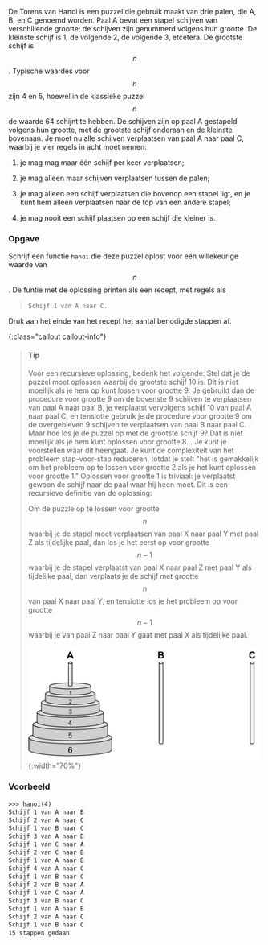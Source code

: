 De Torens van Hanoi is een puzzel die gebruik
maakt van drie palen, die A, B, en C genoemd worden. Paal A bevat een
stapel schijven van verschillende grootte; de schijven zijn genummerd
volgens hun grootte. De kleinste schijf is 1, de volgende 2, de volgende
3, etcetera. De grootste schijf is $$n$$. Typische waardes voor $$n$$ zijn 4
en 5, hoewel in de klassieke puzzel $$n$$ de waarde 64 schijnt te hebben.
De schijven zijn op paal A gestapeld volgens hun grootte, met de
grootste schijf onderaan en de kleinste bovenaan. Je moet nu alle
schijven verplaatsen van paal A naar paal C, waarbij je vier regels in
acht moet nemen:
 
1. je mag mag maar één schijf per keer verplaatsen;

2. je mag alleen maar schijven verplaatsen tussen de palen;

3. je mag alleen een schijf verplaatsen die bovenop een stapel ligt, en je kunt hem alleen verplaatsen naar de top van een andere stapel;

4. je mag nooit een schijf plaatsen op een schijf die kleiner is.

### Opgave

Schrijf een functie `hanoi` die deze puzzel oplost voor een willekeurige waarde 
van $$n$$. De funtie met de oplossing printen als een recept, met regels als 

> `Schijf 1 van A naar C.` 

Druk aan het einde van het recept het aantal benodigde stappen af.

{:class="callout callout-info"}
> #### Tip
> Voor een recursieve oplossing, bedenk het volgende: Stel dat je de
> puzzel moet oplossen waarbij de grootste schijf 10 is. Dit is niet
> moeilijk als je hem op kunt lossen voor grootte 9. Je gebruikt dan de
> procedure voor grootte 9 om de bovenste 9 schijven te verplaatsen van
> paal A naar paal B, je verplaatst vervolgens schijf 10 van paal A naar
> paal C, en tenslotte gebruik je de procedure voor grootte 9 om de
> overgebleven 9 schijven te verplaatsen van paal B naar paal C. Maar hoe
> los je de puzzel op met de grootste schijf 9? Dat is niet moeilijk als
> je hem kunt oplossen voor grootte 8... Je kunt je voorstellen waar dit
> heengaat. Je kunt de complexiteit van het probleem stap-voor-stap
> reduceren, totdat je stelt "het is gemakkelijk om het probleem op te
> lossen voor grootte 2 als je het kunt oplossen voor grootte 1." Oplossen
> voor grootte 1 is triviaal: je verplaatst gewoon de schijf naar de paal
> waar hij heen moet. Dit is een recursieve definitie van de oplossing:
>  
> Om de puzzle op te lossen voor grootte $$n$$ waarbij je de stapel moet
> verplaatsen van paal X naar paal Y met paal Z als tijdelijke paal, dan
> los je het eerst op voor grootte $$n-1$$ waarbij je de stapel verplaatst
> van paal X naar paal Z met paal Y als tijdelijke paal, dan verplaats je
> de schijf met grootte $$n$$ van paal X naar paal Y, en tenslotte los je
> het probleem op voor grootte $$n-1$$ waarbij je van paal Z naar paal Y
> gaat met paal X als tijdelijke paal.
>
> ![hanoi](media/hanoi.png "hanoi"){:width="70%"}


### Voorbeeld

```console?lang=python&prompt=>>>
>>> hanoi(4)
Schijf 1 van A naar B
Schijf 2 van A naar C
Schijf 1 van B naar C
Schijf 3 van A naar B
Schijf 1 van C naar A
Schijf 2 van C naar B
Schijf 1 van A naar B
Schijf 4 van A naar C
Schijf 1 van B naar C
Schijf 2 van B naar A
Schijf 1 van C naar A
Schijf 3 van B naar C
Schijf 1 van A naar B
Schijf 2 van A naar C
Schijf 1 van B naar C
15 stappen gedaan
```
